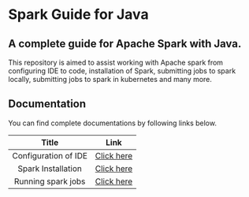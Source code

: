 # Spark Guide for Java
## A complete guide for Apache Spark with Java.
This repository is aimed to assist working with Apache spark from configuring IDE to code, installation of Spark, 
submitting jobs to spark locally, submitting jobs to spark in kubernetes and many more. 
## Documentation
You can find complete documentations by following links below.

|        Title         |                                         Link                                         |
|:--------------------:|:------------------------------------------------------------------------------------:|
| Configuration of IDE |    [Click here](Documentations/Configuration%20of%20IDE/configuration_of_IDE.md)     |
|  Spark Installation  |   [Click here](Documentations/Installation%20of%20spark/installation_of_spark.md)    |
|  Running spark jobs  | [Click here](Documentations/Running%20spark%20jobs/running_spark_jobs_standalone.md) |
